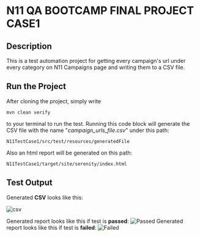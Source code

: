 # N11 QA BOOTCAMP FINAL PROJECT CASE1
## Description
This is a test automation project for getting every campaign's url under every category on N11 Campaigns page and writing them to a CSV file. 
## Run the Project

After cloning the project, simply write
```
mvn clean verify
```
to your terminal to run the test. Running this code block will generate the CSV file with the name "*campaign_urls_file.csv*" under this path:
```
N11TestCase1/src/test/resources/generatedFile
```
Also an html report will be generated on this path:
```
N11TestCase1/target/site/serenity/index.html
```

## Test Output

Generated **CSV** looks like this:

![csv](C:/Users/yagmu/OneDrive/Masaüstü/serenity/csv.png?raw=true)

Generated report looks like this if test is **passed**:
![Passed](C:/Users/yagmu/OneDrive/Masaüstü/serenity/passed.png?raw=true)
Generated report looks like this if test is **failed**:
![Failed](C:/Users/yagmu/OneDrive/Masaüstü/serenity/failed.png?raw=true)
